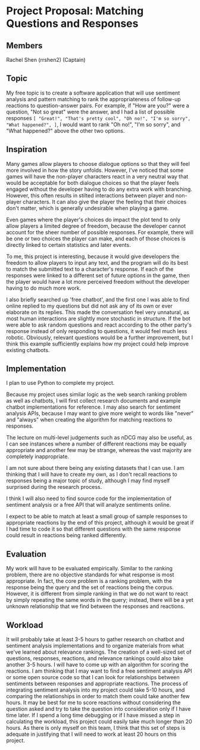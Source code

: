 # Project Proposal: Matching Questions and Responses

## Members

Rachel Shen (rrshen2) (Captain)

## Topic

My free topic is to create a software application that will use sentiment analysis and pattern matching to rank the appropriateness of follow-up reactions to question-answer pairs. For example, if "How are you?" were a question, "Not so great" were the answer, and I had a list of possible responses `[ "Great!", "That's pretty cool", "Oh no!", "I'm so sorry", "What happened?", ]`, I would want to rank "Oh no!", "I'm so sorry", and "What happened?" above the other two options. 

## Inspiration
Many games allow players to choose dialogue options so that they will feel more involved in how the story unfolds. However, I've noticed that some games will have the non-player characters react in a very neutral way that would be acceptable for both dialogue choices so that the player feels engaged without the developer having to do any extra work with branching. However, this often results in stilted interactions between player and non-player characters. It can also give the player the feeling that their choices don't matter, which is generally undesirable when playing a game.

Even games where the player's choices do impact the plot tend to only allow players a limited degree of freedom, because the developer cannot account for the sheer number of possible responses. For example, there will be one or two choices the player can make, and each of those choices is directly linked to certain statistics and later events.

To me, this project is interesting, because it would give developers the freedom to allow players to input any text, and the program will do its best to match the submitted text to a character's response. If each of the responses were linked to a different set of future options in the game, then the player would have a lot more perceived freedom without the developer having to do much more work.

I also briefly searched up 'free chatbot', and the first one I was able to find online replied to my questions but did not ask any of its own or ever elaborate on its replies. This made the conversation feel very unnatural, as most human interactions are slightly more stochastic in structure. If the bot were able to ask random questions and react according to the other party's response instead of only responding to questions, it would feel much less robotic. Obviously, relevant questions would be a further improvement, but I think this example sufficiently explains how my project could help improve existing chatbots.

## Implementation

I plan to use Python to complete my project.

Because my project uses similar logic as the web search ranking problem as well as chatbots, I will first collect research documents and example chatbot implementations for reference. I may also search for sentiment analysis APIs, because I may want to give more weight to words like "never" and "always" when creating the algorithm for matching reactions to responses. 

The lecture on multi-level judgements such as nDCG may also be useful, as I can see instances where a number of different reactions may be equally appropriate and another few may be strange, whereas the vast majority are completely inappropriate. 

I am not sure about there being any existing datasets that I can use. I am thinking that I will have to create my own, as I don't recall reactions to responses being a major topic of study, although I may find myself surprised during the research process.

I think I will also need to find source code for the implementation of sentiment analysis or a free API that will analyze sentiments online.

I expect to be able to match at least a small group of sample responses to appropriate reactions by the end of this project, although it would be great if I had time to code it so that different questions with the same response could result in reactions being ranked differently.

## Evaluation

My work will have to be evaluated empirically. Similar to the ranking problem, there are no objective standards for what response is most appropriate. In fact, the core problem is a ranking problem, with the response being the query and the set of reactions being the corpus. However, it is different from simple ranking in that we do not want to react by simply repeating the same words in the query; instead, there will be a yet unknown relationship that we find between the responses and reactions.

## Workload

It will probably take at least 3-5 hours to gather research on chatbot and sentiment analysis implementations and to organize materials from what we've learned about relevance rankings. The creation of a well-sized set of questions, responses, reactions, and relevance rankings could also take another 3-5 hours. I will have to come up with an algorithm for scoring the reactions. I am thinking that I may want to find a free sentiment analysis API or some open source code so that I can look for relationships between sentiments between responses and appropriate reactions. The process of integrating sentiment analysis into my project could take 5-10 hours, and comparing the relationships in order to match them could take another few hours. It may be best for me to score reactions without considering the question asked and try to take the question into consideration only if I have time later. If I spend a long time debugging or if I have missed a step in calculating the workload, this project could easily take much longer than 20 hours. As there is only myself on this team, I think that this set of steps is adequate in justifying that I will need to work at least 20 hours on this project. 
